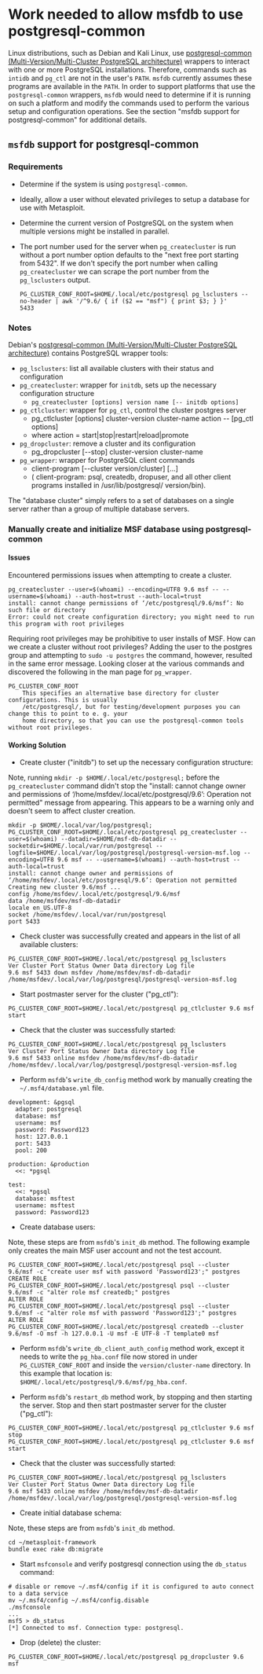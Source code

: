 # Work needed to allow msfdb to use postgresql-common

Linux distributions, such as Debian and Kali Linux, use [postgresql-common (Multi-Version/Multi-Cluster PostgreSQL architecture)](https://salsa.debian.org/postgresql/postgresql-common) wrappers to interact with one or more PostgreSQL installations. Therefore, commands such as `intidb` and `pg_ctl` are not in the user's `PATH`. `msfdb` currently assumes these programs are available in the `PATH`. In order to support platforms that use the `postgresql-common` wrappers, `msfdb` would need to determine if it is running on such a platform and modify the commands used to perform the various setup and configuration operations. See the section "msfdb support for postgresql-common" for additional details.

## `msfdb` support for postgresql-common

### Requirements

* Determine if the system is using `postgresql-common`.
* Ideally, allow a user without elevated privileges to setup a database for use with Metasploit.
* Determine the current version of PostgreSQL on the system when multiple versions might be installed in parallel.
* The port number used for the server when `pg_createcluster` is run without a port number option defaults to the "next free port starting from 5432". If we don't specify the port number when calling `pg_createcluster` we can scrape the port number from the `pg_lsclusters` output.

    ```
    PG_CLUSTER_CONF_ROOT=$HOME/.local/etc/postgresql pg_lsclusters --no-header | awk '/^9.6/ { if ($2 == "msf") { print $3; } }'
    5433
    ```

### Notes

Debian's [postgresql-common (Multi-Version/Multi-Cluster PostgreSQL architecture)](https://salsa.debian.org/postgresql/postgresql-common) contains PostgreSQL wrapper tools:

* `pg_lsclusters`: list all available clusters with their status and configuration
* `pg_createcluster`: wrapper for `initdb`, sets up the necessary configuration structure
    * `pg_createcluster [options] version name [-- initdb options]`
* `pg_ctlcluster`: wrapper for `pg_ctl`, control the cluster postgres server
    * pg_ctlcluster [options] cluster-version cluster-name action -- [pg_ctl options]
    * where action = start|stop|restart|reload|promote
* `pg_dropcluster`: remove a cluster and its configuration
    * pg_dropcluster [--stop] cluster-version cluster-name
* `pg_wrapper`: wrapper for PostgreSQL client commands
    * client-program [--cluster version/cluster] [...]
    * ( client-program: psql, createdb, dropuser, and all other client programs installed in /usr/lib/postgresql/ version/bin).

The "database cluster" simply refers to a set of databases on a single server rather than a group of multiple database servers.

### Manually create and initialize MSF database using postgresql-common

#### Issues

Encountered permissions issues when attempting to create a cluster.

```
pg_createcluster --user=$(whoami) --encoding=UTF8 9.6 msf -- --username=$(whoami) --auth-host=trust --auth-local=trust
install: cannot change permissions of ‘/etc/postgresql/9.6/msf’: No such file or directory
Error: could not create configuration directory; you might need to run this program with root privileges
```

Requiring root privileges may be prohibitive to user installs of MSF. How can we create a cluster without root privileges? Adding the user to the postgres group and attempting to `sudo -u postgres` the command, however, resulted in the same error message. Looking closer at the various commands and discovered the following in the man page for `pg_wrapper`.

```
PG_CLUSTER_CONF_ROOT
    This specifies an alternative base directory for cluster configurations. This is usually
    /etc/postgresql/, but for testing/development purposes you can change this to point to e. g. your
    home directory, so that you can use the postgresql-common tools without root privileges.
```

#### Working Solution

* Create cluster ("initdb") to set up the necessary configuration structure:

Note, running `mkdir -p $HOME/.local/etc/postgresql;` before the `pg_createcluster` command didn't stop the "install: cannot change owner and permissions of ‘/home/msfdev/.local/etc/postgresql/9.6’: Operation not permitted" message from appearing. This appears to be a warning only and doesn't seem to affect cluster creation.

```
mkdir -p $HOME/.local/var/log/postgresql; PG_CLUSTER_CONF_ROOT=$HOME/.local/etc/postgresql pg_createcluster --user=$(whoami) --datadir=$HOME/msf-db-datadir --socketdir=$HOME/.local/var/run/postgresql --logfile=$HOME/.local/var/log/postgresql/postgresql-version-msf.log --encoding=UTF8 9.6 msf -- --username=$(whoami) --auth-host=trust --auth-local=trust
install: cannot change owner and permissions of ‘/home/msfdev/.local/etc/postgresql/9.6’: Operation not permitted
Creating new cluster 9.6/msf ...
config /home/msfdev/.local/etc/postgresql/9.6/msf
data /home/msfdev/msf-db-datadir
locale en_US.UTF-8
socket /home/msfdev/.local/var/run/postgresql
port 5433
```

* Check cluster was successfully created and appears in the list of all available clusters:

```
PG_CLUSTER_CONF_ROOT=$HOME/.local/etc/postgresql pg_lsclusters
Ver Cluster Port Status Owner Data directory Log file
9.6 msf 5433 down msfdev /home/msfdev/msf-db-datadir /home/msfdev/.local/var/log/postgresql/postgresql-version-msf.log
```

* Start postmaster server for the cluster ("pg_ctl"):

```
PG_CLUSTER_CONF_ROOT=$HOME/.local/etc/postgresql pg_ctlcluster 9.6 msf start
```

* Check that the cluster was successfully started:

```
PG_CLUSTER_CONF_ROOT=$HOME/.local/etc/postgresql pg_lsclusters
Ver Cluster Port Status Owner Data directory Log file
9.6 msf 5433 online msfdev /home/msfdev/msf-db-datadir /home/msfdev/.local/var/log/postgresql/postgresql-version-msf.log
```

* Perform `msfdb`'s `write_db_config` method work by manually creating the `~/.msf4/database.yml` file.

```
development: &pgsql
  adapter: postgresql
  database: msf
  username: msf
  password: Password123
  host: 127.0.0.1
  port: 5433
  pool: 200

production: &production
  <<: *pgsql

test:
  <<: *pgsql
  database: msftest
  username: msftest
  password: Password123
```

* Create database users:

Note, these steps are from `msfdb`'s `init_db` method. The following example only creates the main MSF user account and not the test account.

```
PG_CLUSTER_CONF_ROOT=$HOME/.local/etc/postgresql psql --cluster 9.6/msf -c "create user msf with password 'Password123';" postgres
CREATE ROLE
PG_CLUSTER_CONF_ROOT=$HOME/.local/etc/postgresql psql --cluster 9.6/msf -c "alter role msf createdb;" postgres
ALTER ROLE
PG_CLUSTER_CONF_ROOT=$HOME/.local/etc/postgresql psql --cluster 9.6/msf -c "alter role msf with password 'Password123';" postgres
ALTER ROLE
PG_CLUSTER_CONF_ROOT=$HOME/.local/etc/postgresql createdb --cluster 9.6/msf -O msf -h 127.0.0.1 -U msf -E UTF-8 -T template0 msf
```

* Perform `msfdb`'s `write_db_client_auth_config` method work, except it needs to write the `pg_hba.conf` file now stored in under `PG_CLUSTER_CONF_ROOT` and inside the `version/cluster-name` directory. In this example that location is: `$HOME/.local/etc/postgresql/9.6/msf/pg_hba.conf`.

* Perform `msfdb`'s `restart_db` method work, by stopping and then starting the server. Stop and then start postmaster server for the cluster ("pg_ctl"):

```
PG_CLUSTER_CONF_ROOT=$HOME/.local/etc/postgresql pg_ctlcluster 9.6 msf stop
PG_CLUSTER_CONF_ROOT=$HOME/.local/etc/postgresql pg_ctlcluster 9.6 msf start
```

* Check that the cluster was successfully started:

```
PG_CLUSTER_CONF_ROOT=$HOME/.local/etc/postgresql pg_lsclusters
Ver Cluster Port Status Owner Data directory Log file
9.6 msf 5433 online msfdev /home/msfdev/msf-db-datadir /home/msfdev/.local/var/log/postgresql/postgresql-version-msf.log
```

* Create initial database schema:

Note, these steps are from `msfdb`'s `init_db` method.

```
cd ~/metasploit-framework
bundle exec rake db:migrate
```

* Start `msfconsole` and verify postgresql connection using the `db_status` command:

```
# disable or remove ~/.msf4/config if it is configured to auto connect to a data service
mv ~/.msf4/config ~/.msf4/config.disable
./msfconsole
...
msf5 > db_status 
[*] Connected to msf. Connection type: postgresql.
```

* Drop (delete) the cluster:

```
PG_CLUSTER_CONF_ROOT=$HOME/.local/etc/postgresql pg_dropcluster 9.6 msf
```